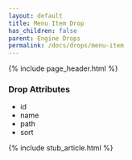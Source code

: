 ```yaml
---
layout: default
title: Menu Item Drop
has_children: false
parent: Engine Drops
permalink: /docs/drops/menu-item
---
```


{% include page_header.html %}

### Drop Attributes

- id
- name
- path
- sort

{% include stub_article.html %}
